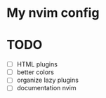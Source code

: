 # My nvim config

# TODO

- [ ] HTML plugins
- [ ] better colors
- [ ] organize lazy plugins
- [ ] documentation nvim 
